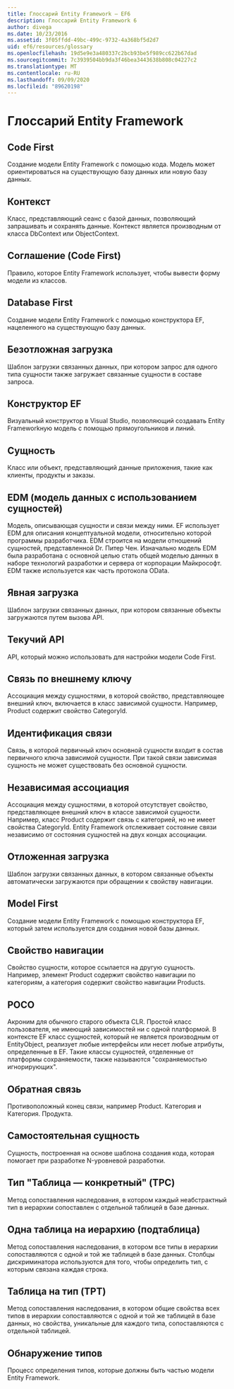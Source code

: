 ```yaml
---
title: Глоссарий Entity Framework — EF6
description: Глоссарий Entity Framework 6
author: divega
ms.date: 10/23/2016
ms.assetid: 3f05ffdd-49bc-499c-9732-4a368bf5d2d7
uid: ef6/resources/glossary
ms.openlocfilehash: 19d5e9e3a480337c2bcb93be5f989cc622b67dad
ms.sourcegitcommit: 7c3939504bb9da3f46bea3443638b808c04227c2
ms.translationtype: MT
ms.contentlocale: ru-RU
ms.lasthandoff: 09/09/2020
ms.locfileid: "89620198"
---
```

# <a name="entity-framework-glossary"></a>Глоссарий Entity Framework
## <a name="code-first"></a>Code First
Создание модели Entity Framework с помощью кода. Модель может ориентироваться на существующую базу данных или новую базу данных.

## <a name="context"></a>Контекст
Класс, представляющий сеанс с базой данных, позволяющий запрашивать и сохранять данные. Контекст является производным от класса DbContext или ObjectContext.

## <a name="convention-code-first"></a>Соглашение (Code First)
Правило, которое Entity Framework использует, чтобы вывести форму модели из классов.

## <a name="database-first"></a>Database First
Создание модели Entity Framework с помощью конструктора EF, нацеленного на существующую базу данных.

## <a name="eager-loading"></a>Безотложная загрузка
Шаблон загрузки связанных данных, при котором запрос для одного типа сущности также загружает связанные сущности в составе запроса.

## <a name="ef-designer"></a>Конструктор EF
Визуальный конструктор в Visual Studio, позволяющий создавать Entity Frameworkную модель с помощью прямоугольников и линий.

## <a name="entity"></a>Сущность
Класс или объект, представляющий данные приложения, такие как клиенты, продукты и заказы.

## <a name="entity-data-model"></a>EDM (модель данных с использованием сущностей)
Модель, описывающая сущности и связи между ними. EF использует EDM для описания концептуальной модели, относительно которой программы разработчика. EDM строится на модели отношений сущностей, представленной Dr. Питер Чен. Изначально модель EDM была разработана с основной целью стать общей моделью данных в наборе технологий разработки и сервера от корпорации Майкрософт. EDM также используется как часть протокола OData.

## <a name="explicit-loading"></a>Явная загрузка
Шаблон загрузки связанных данных, при котором связанные объекты загружаются путем вызова API.

## <a name="fluent-api"></a>Текучий API
API, который можно использовать для настройки модели Code First.

## <a name="foreign-key-association"></a>Связь по внешнему ключу
Ассоциация между сущностями, в которой свойство, представляющее внешний ключ, включается в класс зависимой сущности. Например, Product содержит свойство CategoryId.

## <a name="identifying-relationship"></a>Идентификация связи
Связь, в которой первичный ключ основной сущности входит в состав первичного ключа зависимой сущности. При такой связи зависимая сущность не может существовать без основной сущности.

## <a name="independent-association"></a>Независимая ассоциация
Ассоциация между сущностями, в которой отсутствует свойство, представляющее внешний ключ в классе зависимой сущности. Например, класс Product содержит связь с категорией, но не имеет свойства CategoryId. Entity Framework отслеживает состояние связи независимо от состояния сущностей на двух концах ассоциации.

## <a name="lazy-loading"></a>Отложенная загрузка
Шаблон загрузки связанных данных, в котором связанные объекты автоматически загружаются при обращении к свойству навигации.

## <a name="model-first"></a>Model First
Создание модели Entity Framework с помощью конструктора EF, который затем используется для создания новой базы данных.

## <a name="navigation-property"></a>Свойство навигации
Свойство сущности, которое ссылается на другую сущность. Например, элемент Product содержит свойство навигации по категориям, а категория содержит свойство навигации Products.

## <a name="poco"></a>POCO
Акроним для обычного старого объекта CLR. Простой класс пользователя, не имеющий зависимостей ни с одной платформой. В контексте EF класс сущностей, который не является производным от EntityObject, реализует любые интерфейсы или несет любые атрибуты, определенные в EF. Такие классы сущностей, отделенные от платформы сохраняемости, также называются "сохраняемостью игнорирующих".  

## <a name="relationship-inverse"></a>Обратная связь
Противоположный конец связи, например Product. Категория и Категория. Продукта.

## <a name="self-tracking-entity"></a>Самостоятельная сущность
Сущность, построенная на основе шаблона создания кода, которая помогает при разработке N-уровневой разработки.

## <a name="table-per-concrete-type-tpc"></a>Тип "Таблица — конкретный" (TPC)
Метод сопоставления наследования, в котором каждый неабстрактный тип в иерархии сопоставлен с отдельной таблицей в базе данных.

## <a name="table-per-hierarchy-tph"></a>Одна таблица на иерархию (подтаблица)
Метод сопоставления наследования, в котором все типы в иерархии сопоставляются с одной и той же таблицей в базе данных. Столбцы дискриминатора используются для того, чтобы определить тип, с которым связана каждая строка.

## <a name="table-per-type-tpt"></a>Таблица на тип (TPT)
Метод сопоставления наследования, в котором общие свойства всех типов в иерархии сопоставляются с одной и той же таблицей в базе данных, но свойства, уникальные для каждого типа, сопоставляются с отдельной таблицей.

## <a name="type-discovery"></a>Обнаружение типов
Процесс определения типов, которые должны быть частью модели Entity Framework.
